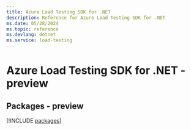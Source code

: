 ```yaml
---
title: Azure Load Testing SDK for .NET
description: Reference for Azure Load Testing SDK for .NET
ms.date: 05/28/2024
ms.topic: reference
ms.devlang: dotnet
ms.service: load-testing
---
```

# Azure Load Testing SDK for .NET - preview
## Packages - preview
[!INCLUDE [packages](load-testing-index.md)]